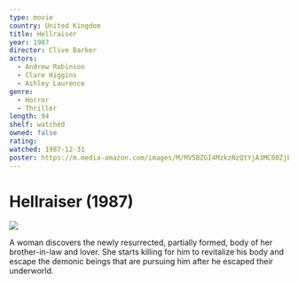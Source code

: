 ```yaml
---
type: movie
country: United Kingdom
title: Hellraiser
year: 1987
director: Clive Barker
actors:
  - Andrew Robinson
  - Clare Higgins
  - Ashley Laurence
genre:
  - Horror
  - Thriller
length: 94
shelf: watched
owned: false
rating:
watched: 1987-12-31
poster: https://m.media-amazon.com/images/M/MV5BZGI4MzkzNzQtYjA3MC00ZjE1LWI0NWUtMDdjNWQ3OTgxZTkwXkEyXkFqcGc@._V1_SX300.jpg
---
```


# Hellraiser (1987)

![](https://m.media-amazon.com/images/M/MV5BZGI4MzkzNzQtYjA3MC00ZjE1LWI0NWUtMDdjNWQ3OTgxZTkwXkEyXkFqcGc@._V1_SX300.jpg)

A woman discovers the newly resurrected, partially formed, body of her brother-in-law and lover. She starts killing for him to revitalize his body and escape the demonic beings that are pursuing him after he escaped their underworld.